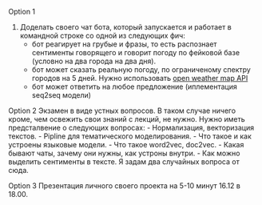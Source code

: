Option 1 
1) Доделать своего чат бота, который запускается и работает в командной строке со одной из следующих фич: 
      - бот реагирует на грубые и фразы, то есть распознает сентименты говорящего и говорит погоду по фейковой базе (условно на два города на два дня). 
      - бот может сказать реальную погоду, по ограниченому спектру городов на 5 дней. Нужно использовать [open weather map API](https://openweathermap.org/forecast5)
      - бот может ответить на любое предложение (иплементация seq2seq модели)
      
Option 2
Экзамен в виде устных вопросов. В таком случае ничего кроме, чем освежить свои знаний с лекций, не нужно. Нужно иметь предсталвение о следующих вопросах:
       - Нормализация, векторизация текстов.
       - Pipline для тематического моделирования.
       - Что такое и как устроены языковые модели.
       - Что такое word2vec, doc2vec. 
       - Какая бывают чаты, зачему они нужны, как устроны внутри. 
       - Как можно выделить сентименты в тексте.
Я задам два случайных вопроса от сюда. 

Option 3 
Презентация личного своего проекта на 5-10 минут 16.12 в 18.00.  
       
